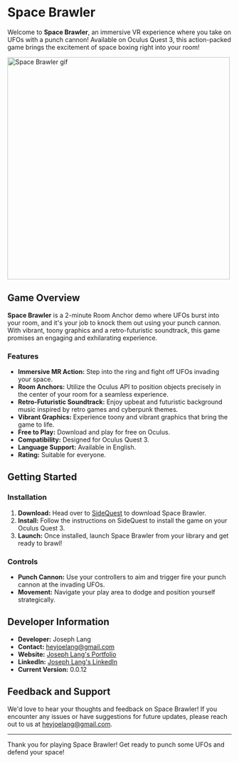 # Space Brawler

Welcome to **Space Brawler**, an immersive VR experience where you take on UFOs with a punch cannon! Available on Oculus Quest 3, this action-packed game brings the excitement of space boxing right into your room!

<a id="spaceBrawlerGif" href="https://youtu.be/Eb4wPB49fUk?si=b15C4f5yGYqhfC99">
    <img src="https://github.com/HeyJoeLang/SpaceBrawler/blob/master/ReadmeResources/SpaceBrawlerGif.gif" alt="Space Brawler gif" title="Space Brawler gif" width="500"/>
</a>

## Game Overview

**Space Brawler** is a 2-minute Room Anchor demo where UFOs burst into your room, and it's your job to knock them out using your punch cannon. With vibrant, toony graphics and a retro-futuristic soundtrack, this game promises an engaging and exhilarating experience.

### Features

- **Immersive MR Action:** Step into the ring and fight off UFOs invading your space.
- **Room Anchors:** Utilize the Oculus API to position objects precisely in the center of your room for a seamless experience.
- **Retro-Futuristic Soundtrack:** Enjoy upbeat and futuristic background music inspired by retro games and cyberpunk themes. 
- **Vibrant Graphics:** Experience toony and vibrant graphics that bring the game to life.
- **Free to Play:** Download and play for free on Oculus.
- **Compatibility:** Designed for Oculus Quest 3.
- **Language Support:** Available in English.
- **Rating:** Suitable for everyone.

## Getting Started

### Installation

1. **Download:** Head over to [SideQuest](https://sidequestvr.com/app/35281/space-brawler) to download Space Brawler.
2. **Install:** Follow the instructions on SideQuest to install the game on your Oculus Quest 3.
3. **Launch:** Once installed, launch Space Brawler from your library and get ready to brawl!

### Controls

- **Punch Cannon:** Use your controllers to aim and trigger fire your punch cannon at the invading UFOs.
- **Movement:** Navigate your play area to dodge and position yourself strategically.

## Developer Information

- **Developer:** Joseph Lang
- **Contact:** [heyjoelang@gmail.com](mailto:heyjoelang@gmail.com)
- **Website:** [Joseph Lang's Portfolio](https://www.heyjoelang.github.io/)
- **LinkedIn:** [Joseph Lang's LinkedIn](https://www.linkedin.com/in/heyjoelang/)
- **Current Version:** 0.0.12

## Feedback and Support

We'd love to hear your thoughts and feedback on Space Brawler! If you encounter any issues or have suggestions for future updates, please reach out to us at [heyjoelang@gmail.com](mailto:heyjoelang@gmail.com).

---

Thank you for playing Space Brawler! Get ready to punch some UFOs and defend your space!
